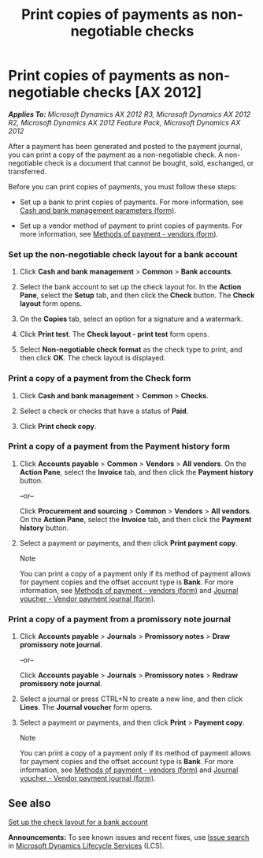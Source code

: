 ﻿---
title: Print copies of payments as non-negotiable checks
TOCTitle: Print copies of payments as non-negotiable checks
ms:assetid: ccbbe602-5859-421d-98b4-0552cd6ec26d
ms:mtpsurl: https://technet.microsoft.com/en-us/library/Hh242904(v=AX.60)
ms:contentKeyID: 36059454
ms.date: 04/18/2014
mtps_version: v=AX.60
f1_keywords:
- public sector
- payment
- payment journal
- check layout
- non-negotiable check
---

# Print copies of payments as non-negotiable checks [AX 2012]


_**Applies To:** Microsoft Dynamics AX 2012 R3, Microsoft Dynamics AX 2012 R2, Microsoft Dynamics AX 2012 Feature Pack, Microsoft Dynamics AX 2012_

After a payment has been generated and posted to the payment journal, you can print a copy of the payment as a non-negotiable check. A non-negotiable check is a document that cannot be bought, sold, exchanged, or transferred.

Before you can print copies of payments, you must follow these steps:

  - Set up a bank to print copies of payments. For more information, see [Cash and bank management parameters (form)](https://technet.microsoft.com/en-us/library/aa591289\(v=ax.60\)).

  - Set up a vendor method of payment to print copies of payments. For more information, see [Methods of payment - vendors (form)](https://technet.microsoft.com/en-us/library/aa618565\(v=ax.60\)).

### Set up the non-negotiable check layout for a bank account

1.  Click **Cash and bank management** \> **Common** \> **Bank accounts**.

2.  Select the bank account to set up the check layout for. In the **Action Pane**, select the **Setup** tab, and then click the **Check** button. The **Check layout** form opens.

3.  On the **Copies** tab, select an option for a signature and a watermark.

4.  Click **Print test**. The **Check layout - print test** form opens.

5.  Select **Non-negotiable check format** as the check type to print, and then click **OK**. The check layout is displayed.

### Print a copy of a payment from the Check form

1.  Click **Cash and bank management** \> **Common** \> **Checks**.

2.  Select a check or checks that have a status of **Paid**.

3.  Click **Print check copy**.

### Print a copy of a payment from the Payment history form

1.  Click **Accounts payable** \> **Common** \> **Vendors** \> **All vendors**. On the **Action Pane**, select the **Invoice** tab, and then click the **Payment history** button.
    
    –or–
    
    Click **Procurement and sourcing** \> **Common** \> **Vendors** \> **All vendors**. On the **Action Pane**, select the **Invoice** tab, and then click the **Payment history** button.

2.  Select a payment or payments, and then click **Print payment copy**.
    

    > [!NOTE]
    > <P>You can print a copy of a payment only if its method of payment allows for payment copies and the offset account type is <STRONG>Bank</STRONG>. For more information, see <A href="https://technet.microsoft.com/en-us/library/aa618565(v=ax.60)">Methods of payment - vendors (form)</A> and <A href="https://technet.microsoft.com/en-us/library/aa599011(v=ax.60)">Journal voucher - Vendor payment journal (form)</A>.</P>



### Print a copy of a payment from a promissory note journal

1.  Click **Accounts payable** \> **Journals** \> **Promissory notes** \> **Draw promissory note journal**.
    
    –or–
    
    Click **Accounts payable** \> **Journals** \> **Promissory notes** \> **Redraw promissory note journal**.

2.  Select a journal or press CTRL+N to create a new line, and then click **Lines**. The **Journal voucher** form opens.

3.  Select a payment or payments, and then click **Print** \> **Payment copy**.
    

    > [!NOTE]
    > <P>You can print a copy of a payment only if its method of payment allows for payment copies and the offset account type is <STRONG>Bank</STRONG>. For more information, see <A href="https://technet.microsoft.com/en-us/library/aa618565(v=ax.60)">Methods of payment - vendors (form)</A> and <A href="https://technet.microsoft.com/en-us/library/aa599011(v=ax.60)">Journal voucher - Vendor payment journal (form)</A>.</P>



## See also

[Set up the check layout for a bank account](set-up-the-check-layout-for-a-bank-account.md)

  
**Announcements:** To see known issues and recent fixes, use [Issue search](http://go.microsoft.com/fwlink/?linkid=389258) in [Microsoft Dynamics Lifecycle Services](http://go.microsoft.com/fwlink/?linkid=306505) (LCS).

